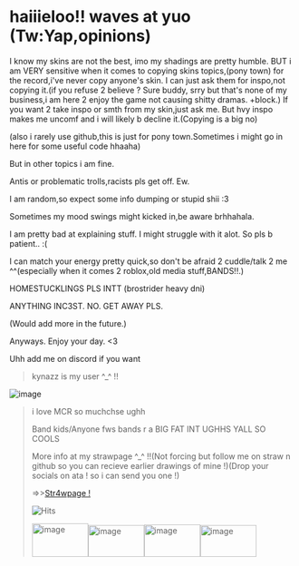 # haiiieloo!! waves at yuo (Tw:Yap,opinions) 

I know my skins are not the best, imo my shadings are pretty humble. BUT i am VERY sensitive when it comes to copying skins topics,(pony town) for the record,i've never copy anyone's skin. I can just ask them for inspo,not copying it.(if you refuse 2 believe ? Sure buddy, srry but that's none of my business,i am here 2 enjoy the game not causing shitty dramas. +block.) If you want 2 take inspo or smth from my skin,just ask me. But hvy inspo makes me uncomf and i will likely b decline it.(Copying is a big no)

(also i rarely use github,this is just for pony town.Sometimes i might go in here for some useful code hhaaha)

But in other topics i am fine.  

Antis or problematic trolls,racists pls get off. Ew.

I am random,so expect some info dumping or stupid shii :3 

Sometimes my mood swings might kicked in,be aware brhhahala.

I am pretty bad at explaining stuff. I might struggle with it alot. So pls b patient.. :( 

I can match your energy pretty quick,so don't be afraid 2 cuddle/talk 2 me ^^(especially when it comes 2 roblox,old media stuff,BANDS!!.)

HOMESTUCKLINGS PLS INTT (brostrider heavy dni)

ANYTHING INC3ST. NO. GET AWAY PLS.

(Would add more in the future.) 

Anyways. Enjoy your day. <3

Uhh add me on discord if you want 
>kynazz is my user ^_^ !!


![image](https://github.com/user-attachments/assets/bb72bdf2-161d-4a76-979e-e56e29ac575d)

>i love MCR so muchchse ughh
>
>Band kids/Anyone fws bands r a BIG FAT INT UGHHS YALL SO COOLS
>
>More info at my strawpage ^_^ !!(Not forcing but follow me on straw n github so you can recieve earlier drawings of mine !)(Drop your socials on ata ! so i can send you one !)
>
> =>>[Str4wpage !](https://3piccatt.straw.page) 
>
> ![Hits](https://komarev.com/ghpvc/?username=kynazz&label=Hugs&style=flat)
>
><img width="99" height="59" alt="image" src="https://github.com/user-attachments/assets/1a109f0c-101d-44bc-a168-f918fc41c9e1" /><img width="99" height="56" alt="image" src="https://github.com/user-attachments/assets/232f853c-bd76-4761-9634-d03c7aeceffd" /><img width="99" height="57" alt="image" src="https://github.com/user-attachments/assets/059abfbf-8da3-4972-b46f-f99cf514a6b1" /><img width="99" height="56" alt="image" src="https://github.com/user-attachments/assets/2aecb773-61e0-447b-bd8e-6f29b9a713a8" />




